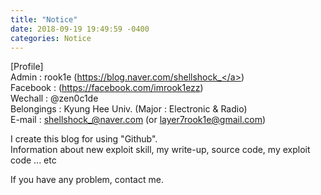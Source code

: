 ```yaml
---
title: "Notice"
date: 2018-09-19 19:49:59 -0400
categories: Notice
---
```


[Profile]   
Admin : rook1e (<a href="https://blog.naver.com/shellshock_">https://blog.naver.com/shellshock_</a>)   
Facebook : (<a href="https://facebook.com/imrook1ezz">https://facebook.com/imrook1ezz</a>)    
Wechall : @zen0c1de   
Belongings : Kyung Hee Univ. (Major : Electronic & Radio)    
E-mail : shellshock_@naver.com (or layer7rook1e@gmail.com)    


I create this blog for using "Github".  
Information about new exploit skill, my write-up, source code, my exploit code ... etc

If you have any problem, contact me.
